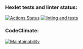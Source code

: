 ### Hexlet tests and linter status:
[![Actions Status](https://github.com/d-sapockij/frontend-project-11/actions/workflows/hexlet-check.yml/badge.svg)](https://github.com/d-sapockij/frontend-project-11/actions)
[![linting and tests](https://github.com/d-sapockij/frontend-project-11/actions/workflows/actions.yml/badge.svg?branch=main)](https://github.com/d-sapockij/frontend-project-11/actions/workflows/actions.yml)
### CodeClimate:
[![Maintainability](https://api.codeclimate.com/v1/badges/9b5b6e00aa84b4c25a0a/maintainability)](https://codeclimate.com/github/d-sapockij/frontend-project-11/maintainability)
